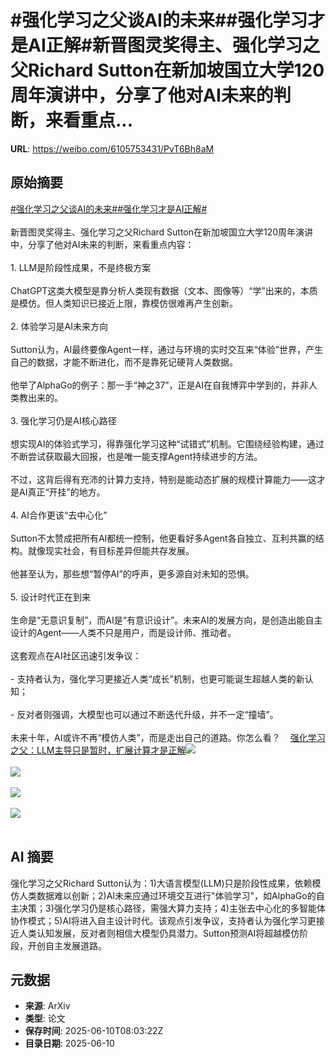 # #强化学习之父谈AI的未来##强化学习才是AI正解#新晋图灵奖得主、强化学习之父Richard Sutton在新加坡国立大学120周年演讲中，分享了他对AI未来的判断，来看重点...

**URL**: https://weibo.com/6105753431/PvT6Bh8aM

## 原始摘要

<a href="https://m.weibo.cn/search?containerid=231522type%3D1%26t%3D10%26q%3D%23%E5%BC%BA%E5%8C%96%E5%AD%A6%E4%B9%A0%E4%B9%8B%E7%88%B6%E8%B0%88AI%E7%9A%84%E6%9C%AA%E6%9D%A5%23&amp;extparam=%23%E5%BC%BA%E5%8C%96%E5%AD%A6%E4%B9%A0%E4%B9%8B%E7%88%B6%E8%B0%88AI%E7%9A%84%E6%9C%AA%E6%9D%A5%23" data-hide=""><span class="surl-text">#强化学习之父谈AI的未来#</span></a><a href="https://m.weibo.cn/search?containerid=231522type%3D1%26t%3D10%26q%3D%23%E5%BC%BA%E5%8C%96%E5%AD%A6%E4%B9%A0%E6%89%8D%E6%98%AFAI%E6%AD%A3%E8%A7%A3%23&amp;extparam=%23%E5%BC%BA%E5%8C%96%E5%AD%A6%E4%B9%A0%E6%89%8D%E6%98%AFAI%E6%AD%A3%E8%A7%A3%23" data-hide=""><span class="surl-text">#强化学习才是AI正解#</span></a><br><br>新晋图灵奖得主、强化学习之父Richard Sutton在新加坡国立大学120周年演讲中，分享了他对AI未来的判断，来看重点内容：<br><br>1. LLM是阶段性成果，不是终极方案  <br><br>ChatGPT这类大模型是靠分析人类现有数据（文本、图像等）“学”出来的，本质是模仿。但人类知识已接近上限，靠模仿很难再产生创新。<br><br>2. 体验学习是AI未来方向  <br><br>Sutton认为，AI最终要像Agent一样，通过与环境的实时交互来“体验”世界，产生自己的数据，才能不断进化，而不是靠死记硬背人类数据。<br><br>他举了AlphaGo的例子：那一手“神之37”，正是AI在自我博弈中学到的，并非人类教出来的。<br><br>3. 强化学习仍是AI核心路径 <br><br>想实现AI的体验式学习，得靠强化学习这种“试错式”机制。它围绕经验构建，通过不断尝试获取最大回报，也是唯一能支撑Agent持续进步的方法。<br><br>不过，这背后得有充沛的计算力支持，特别是能动态扩展的规模计算能力——这才是AI真正“开挂”的地方。<br><br>4. AI合作更该“去中心化”  <br><br>Sutton不太赞成把所有AI都统一控制，他更看好多Agent各自独立、互利共赢的结构。就像现实社会，有目标差异但能共存发展。<br><br>他甚至认为，那些想“暂停AI”的呼声，更多源自对未知的恐惧。<br><br>5. 设计时代正在到来  <br><br>生命是“无意识复制”，而AI是“有意识设计”。未来AI的发展方向，是创造出能自主设计的Agent——人类不只是用户，而是设计师、推动者。<br><br>这套观点在AI社区迅速引发争议：<br><br>- 支持者认为，强化学习更接近人类“成长”机制，也更可能诞生超越人类的新认知；<br><br>- 反对者则强调，大模型也可以通过不断迭代升级，并不一定“撞墙”。<br><br>未来十年，AI或许不再“模仿人类”，而是走出自己的道路。你怎么看？<a href="https://weibo.cn/sinaurl?u=https%3A%2F%2Fmp.weixin.qq.com%2Fs%2FMBUncRpTpWTYww67TFDKSA" data-hide=""><span class="url-icon"><img style="width: 1rem;height: 1rem" src="https://h5.sinaimg.cn/upload/2015/09/25/3/timeline_card_small_web_default.png" referrerpolicy="no-referrer"></span><span class="surl-text">强化学习之父：LLM主导只是暂时，扩展计算才是正解</span></a><img style="" src="https://tvax2.sinaimg.cn/large/006Fd7o3gy1i2a6x338dtj30zk0ku7fp.jpg" referrerpolicy="no-referrer"><br><br><img style="" src="https://tvax1.sinaimg.cn/large/006Fd7o3gy1i2a6x8yxwtj30zk0dsdsh.jpg" referrerpolicy="no-referrer"><br><br><img style="" src="https://tvax3.sinaimg.cn/large/006Fd7o3gy1i2a6xb9nhoj30zk0dsdqr.jpg" referrerpolicy="no-referrer"><br><br><img style="" src="https://tvax1.sinaimg.cn/large/006Fd7o3gy1i2a6xdceb8j30zk0du495.jpg" referrerpolicy="no-referrer"><br><br>

## AI 摘要

强化学习之父Richard Sutton认为：1)大语言模型(LLM)只是阶段性成果，依赖模仿人类数据难以创新；2)AI未来应通过环境交互进行"体验学习"，如AlphaGo的自主决策；3)强化学习仍是核心路径，需强大算力支持；4)主张去中心化的多智能体协作模式；5)AI将进入自主设计时代。该观点引发争议，支持者认为强化学习更接近人类认知发展，反对者则相信大模型仍具潜力。Sutton预测AI将超越模仿阶段，开创自主发展道路。

## 元数据

- **来源**: ArXiv
- **类型**: 论文
- **保存时间**: 2025-06-10T08:03:22Z
- **目录日期**: 2025-06-10

